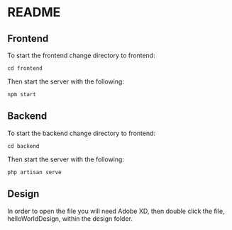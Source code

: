 # README

## Frontend
To start the frontend change directory to frontend:
```
cd frontend
```
Then start the server with the following:
```
npm start
```

## Backend
To start the backend change directory to frontend:
```
cd backend
```
Then start the server with the following:
```
php artisan serve
```

## Design
In order to open the file you will need Adobe XD, then double click the file, helloWorldDesign, within the design folder.
